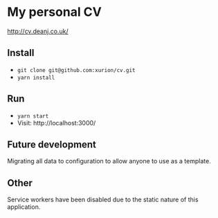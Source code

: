 # My personal CV

http://cv.deanj.co.uk/

## Install

* `git clone git@github.com:xurion/cv.git`
* `yarn install`

## Run

* `yarn start`
* Visit: http://localhost:3000/

## Future development

Migrating all data to configuration to allow anyone to use as a template.

## Other

Service workers have been disabled due to the static nature of this application.
